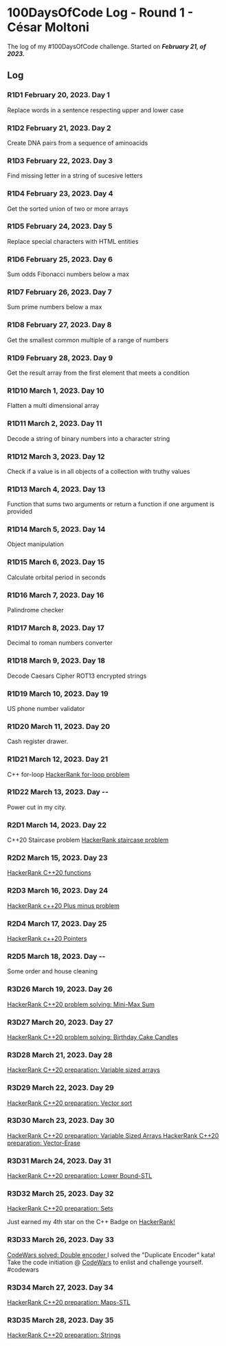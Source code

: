 # 100DaysOfCode Log - Round 1 - César Moltoni

The log of my #100DaysOfCode challenge. Started on ***February 21, of 2023.***

## Log

### R1D1  February 20, 2023. Day 1
Replace words in a sentence respecting upper and lower case

### R1D2 February 21, 2023. Day 2
Create DNA pairs from a sequence of aminoacids

### R1D3 February 22, 2023. Day 3
Find missing letter in a string of sucesive letters

### R1D4 February 23, 2023. Day 4
Get the sorted union of two or more arrays

### R1D5 February 24, 2023. Day 5
Replace special characters with HTML entities

### R1D6 February 25, 2023. Day 6
Sum odds Fibonacci numbers below a max

### R1D7 February 26, 2023. Day 7
Sum prime numbers below a max

### R1D8 February 27, 2023. Day 8
Get the smallest common multiple of a range of numbers

### R1D9 February 28, 2023. Day 9
Get the result array from the first element that meets a condition

### R1D10 March 1, 2023. Day 10
Flatten a multi dimensional array

### R1D11 March 2, 2023. Day 11
Decode a string of binary numbers into a character string

### R1D12 March 3, 2023. Day 12
Check if a value is in all objects of a collection with truthy values

### R1D13 March 4, 2023. Day 13
Function that sums two arguments or return a function if one argument is provided

### R1D14 March 5, 2023. Day 14
Object manipulation

### R1D15 March 6, 2023. Day 15
Calculate orbital period in seconds

### R1D16 March 7, 2023. Day 16
Palindrome checker

### R1D17 March 8, 2023. Day 17
Decimal to roman numbers converter

### R1D18 March 9, 2023. Day 18
Decode Caesars Cipher ROT13 encrypted strings

### R1D19 March 10, 2023. Day 19
US phone number validator

### R1D20 March 11, 2023. Day 20
Cash register drawer.

### R1D21 March 12, 2023. Day 21
C++ for-loop [HackerRank for-loop problem]([https://duckduckgo.com](https://www.hackerrank.com/challenges/c-tutorial-for-loop/submissions/code/318749847))

### R1D22 March 13, 2023. Day --
Power cut in my city.

### R2D1 March 14, 2023. Day 22
C++20 Staircase problem [HackerRank staircase problem](https://www.hackerrank.com/challenges/staircase/submissions/code/319323091)

### R2D2 March 15, 2023. Day 23
[HackerRank C++20 functions](https://www.hackerrank.com/challenges/c-tutorial-functions/submissions/code/319195531)

### R2D3 March 16, 2023. Day 24
[HackerRank c++20 Plus minus problem](https://www.hackerrank.com/challenges/c-tutorial-functions/submissions/code/319195531)

### R2D4 March 17, 2023. Day 25
[HackerRank c++20 Pointers](https://www.hackerrank.com/challenges/c-tutorial-pointer/submissions/code/319328113)

### R2D5 March 18, 2023. Day --
Some order and house cleaning

### R3D26 March 19, 2023. Day 26
[HackerRank C++20 problem solving: Mini-Max Sum
](https://www.hackerrank.com/challenges/mini-max-sum/submissions/code/319637767)

### R3D27 March 20, 2023. Day 27
[HackerRank C++20 problem solving: Birthday Cake Candles
](https://www.hackerrank.com/challenges/birthday-cake-candles/submissions/code/319827728)

### R3D28 March 21, 2023. Day 28
[HackerRank C++20 preparation: Variable sized arrays
](https://www.hackerrank.com/challenges/variable-sized-arrays/submissions/code/320161586)

### R3D29 March 22, 2023. Day 29
[HackerRank C++20 preparation: Vector sort
](https://www.hackerrank.com/challenges/vector-sort/submissions/code/320161361)

### R3D30 March 23, 2023. Day 30
[HackerRank C++20 preparation: Variable Sized Arrays
](https://www.hackerrank.com/challenges/vector-sort/submissions/code/320161361)
[HackerRank C++20 preparation: Vector-Erase
](https://www.hackerrank.com/challenges/vector-sort/submissions/code/320161361)

### R3D31 March 24, 2023. Day 31
[HackerRank C++20 preparation: Lower Bound-STL
](https://www.hackerrank.com/challenges/vector-sort/submissions/code/320161361)

### R3D32 March 25, 2023. Day 32
[HackerRank C++20 preparation: Sets
](https://www.hackerrank.com/challenges/cpp-sets/submissions/code/320595819)

Just earned my 4th star on the C++ Badge on [HackerRank!](https://www.hackerrank.com/cesarmoltoni?badge=cpp&stars=4&level=2&hr_r=1&utm_campaign=social-buttons&utm_medium=twitter&utm_source=badge_share_profile&social=linkedin)

### R3D33 March 26, 2023. Day 33
[CodeWars solved: Double encoder
](https://www.codewars.com/users/camoltoni)
I solved the "Duplicate Encoder" kata! Take the code initiation @ [CodeWars](codewars.com/r/RoZfbg) to enlist and challenge yourself. #codewars 

### R3D34 March 27, 2023. Day 34
[HackerRank C++20 preparation: Maps-STL
](https://www.hackerrank.com/challenges/cpp-maps/submissions/code/320767417)

### R3D35 March 28, 2023. Day 35
[HackerRank C++20 preparation: Strings](https://www.hackerrank.com/challenges/c-tutorial-strings/submissions/code/321103258)